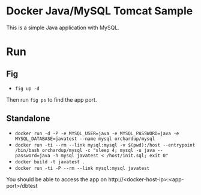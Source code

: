 # Docker Java/MySQL Tomcat Sample
This is a simple Java application with MySQL.

# Run

## Fig
* `fig up -d`

Then run `fig ps` to find the app port.

## Standalone

* `docker run -d -P -e MYSQL_USER=java -e MYSQL_PASSWORD=java -e MYSQL_DATABASE=javatest --name mysql orchardup/mysql`
* `docker run -ti --rm --link mysql:mysql -v $(pwd):/host --entrypoint /bin/bash orchardup/mysql -c "sleep 4; mysql -u java --password=java -h mysql javatest < /host/init.sql; exit 0"`
* `docker build -t javatest .`
* `docker run -ti -P --rm --link mysql:mysql javatest`

You should be able to access the app on http://\<docker-host-ip\>:\<app-port\>/dbtest
